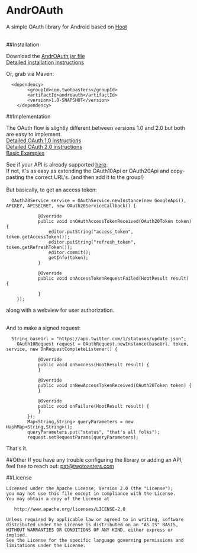 AndrOAuth
=========

A simple OAuth library for Android based on <a href="https://github.com/twotoasters/hoot">Hoot</a><br><br>


##Installation

  Download the <a href="http://linode-staging.twotoasters.com/android/downloads/">AndrOAuth.jar file</a><br>
  <a href="https://github.com/twotoasters/AndrOAuth/wiki/Installation-Instructions">Detailed installation instructions</a><br>

  Or, grab via Maven:
  
      <dependency>
            <groupId>com.twotoasters</groupId>
            <artifactId>androauth</artifactId>
            <version>1.0-SNAPSHOT</version>
        </dependency>

##Implementation
  
  The OAuth flow is slightly different between versions 1.0 and 2.0 but both are easy to implement.<br>
  <a href="https://github.com/twotoasters/AndrOAuth/wiki/OAuth-1.0-Implementation">Detailed OAuth 1.0 instructions</a><br>
  <a href="https://github.com/twotoasters/AndrOAuth/wiki/OAuth-2.0-Implementation">Detailed OAuth 2.0 instructions</a><br>
  <a href="https://github.com/twotoasters/AndrOAuth/tree/master/examples/AndrOAuthExamples/src/com/androauthexample/activities">Basic Examples</a><br>
  
  See if your API is already supported <a href="https://github.com/twotoasters/AndrOAuth/tree/master/src/com/androauth/api">here</a>.<br>
  If not, it's as easy as extending the OAuth10Api or OAuth20Api and copy-pasting the correct URL's. (and then add it to the group!)
  <br><br>
  But basically, to get an access token:
  
      OAuth20Service service = OAuthService.newInstance(new GoogleApi(), APIKEY, APISECRET, new OAuth20ServiceCallback() {
      		
    			@Override
    			public void onOAuthAccessTokenReceived(OAuth20Token token) {
    				editor.putString("access_token", token.getAccessToken());
    				editor.putString("refresh_token", token.getRefreshToken()); 
    				editor.commit();
    				getInfo(token); 
    			}
    
    			@Override
    			public void onAccessTokenRequestFailed(HootResult result) {
    				
    			}			
    	});
  
  along with a webview for user authorization.<br><br>
  
  
  And to make a signed request:
  
      String baseUrl = "https://api.twitter.com/1/statuses/update.json";
      	OAuth10Request request = OAuthRequest.newInstance(baseUrl, token, service, new OnRequestCompleteListener() {
    			
    			@Override
    			public void onSuccess(HootResult result) {
    			}
    			
    			@Override
    			public void onNewAccessTokenReceived(OAuth20Token token) {
    			}
    
    			@Override
    			public void onFailure(HootResult result) {
    			}
    		});
    		Map<String,String> queryParameters = new HashMap<String,String>();
    		queryParameters.put("status", "that's all folks");
    		request.setRequestParams(queryParameters);
  
 That's it.

##Other
If you have any trouble configuring the library or adding an API, feel free to reach out: pat@twotoasters.com
  
##License

    Licensed under the Apache License, Version 2.0 (the "License");
    you may not use this file except in compliance with the License.
    You may obtain a copy of the License at
    
       http://www.apache.org/licenses/LICENSE-2.0
    
    Unless required by applicable law or agreed to in writing, software
    distributed under the License is distributed on an "AS IS" BASIS,
    WITHOUT WARRANTIES OR CONDITIONS OF ANY KIND, either express or implied.
    See the License for the specific language governing permissions and
    limitations under the License.
